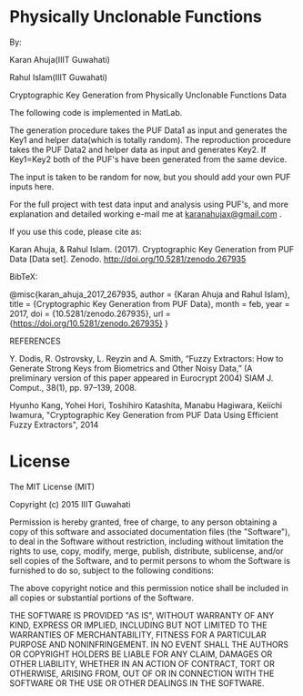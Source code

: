 Physically Unclonable Functions
===

By:

Karan Ahuja(IIIT Guwahati)

Rahul Islam(IIIT Guwahati)


Cryptographic Key Generation from Physically Unclonable Functions Data

The following code is implemented in MatLab.

The generation procedure takes the PUF Data1 as input and generates the Key1 and helper data(which is totally random).
The reproduction procedure takes the PUF Data2 and helper data as input and generates Key2.
If Key1=Key2 both of the PUF's have been generated from the same device.

The input is taken to be random for now, but you should add your own PUF inputs here.

For the full project with test data input and analysis using PUF's, and more explanation and detailed working e-mail me at 
karanahujax@gmail.com . 

If you use this code, please cite as:

Karan Ahuja, & Rahul Islam. (2017). Cryptographic Key Generation from PUF Data [Data set]. Zenodo. http://doi.org/10.5281/zenodo.267935

BibTeX:

@misc{karan_ahuja_2017_267935,
  author       = {Karan Ahuja and
                  Rahul Islam},
  title        = {Cryptographic Key Generation from PUF Data},
  month        = feb,
  year         = 2017,
  doi          = {10.5281/zenodo.267935},
  url          = {https://doi.org/10.5281/zenodo.267935}
}

REFERENCES

Y. Dodis, R. Ostrovsky, L. Reyzin and A. Smith, “Fuzzy Extractors:
How to Generate Strong Keys from Biometrics and Other Noisy Data,”
(A preliminary version of this paper appeared in Eurocrypt 2004) SIAM
J. Comput., 38(1), pp. 97–139, 2008.

Hyunho Kang, Yohei Hori, Toshihiro Katashita, Manabu Hagiwara, Keiichi Iwamura,
"Cryptographic Key Generation from PUF Data Using Efficient Fuzzy Extractors",
2014

# License
The MIT License (MIT)

Copyright (c) 2015 IIIT Guwahati

Permission is hereby granted, free of charge, to any person obtaining a copy of this software and associated documentation files (the "Software"), to deal in the Software without restriction, including without limitation the rights to use, copy, modify, merge, publish, distribute, sublicense, and/or sell copies of the Software, and to permit persons to whom the Software is furnished to do so, subject to the following conditions:

The above copyright notice and this permission notice shall be included in all copies or substantial portions of the Software.

THE SOFTWARE IS PROVIDED "AS IS", WITHOUT WARRANTY OF ANY KIND, EXPRESS OR IMPLIED, INCLUDING BUT NOT LIMITED TO THE WARRANTIES OF MERCHANTABILITY, FITNESS FOR A PARTICULAR PURPOSE AND NONINFRINGEMENT. IN NO EVENT SHALL THE AUTHORS OR COPYRIGHT HOLDERS BE LIABLE FOR ANY CLAIM, DAMAGES OR OTHER LIABILITY, WHETHER IN AN ACTION OF CONTRACT, TORT OR OTHERWISE, ARISING FROM, OUT OF OR IN CONNECTION WITH THE SOFTWARE OR THE USE OR OTHER DEALINGS IN THE SOFTWARE.
